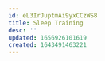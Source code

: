 ```yaml
---
id: eL3IrJuptmAi9yxCCzWS8
title: Sleep Training
desc: ''
updated: 1656926101619
created: 1643491463221
---
```





